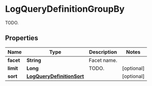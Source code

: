 

# LogQueryDefinitionGroupBy

TODO.
## Properties

Name | Type | Description | Notes
------------ | ------------- | ------------- | -------------
**facet** | **String** | Facet name. | 
**limit** | **Long** | TODO. |  [optional]
**sort** | [**LogQueryDefinitionSort**](LogQueryDefinitionSort.md) |  |  [optional]




